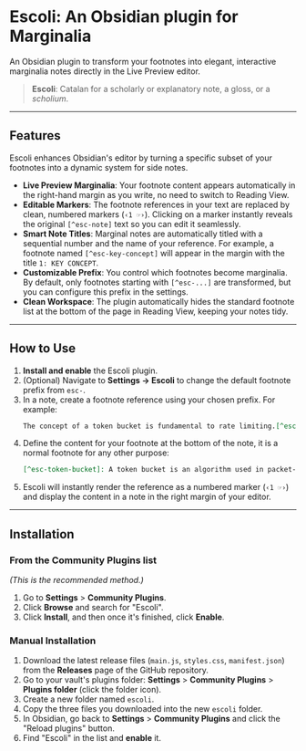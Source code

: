 # Escoli: An Obsidian plugin for Marginalia

An Obsidian plugin to transform your footnotes into elegant, interactive marginalia notes directly in the Live Preview editor.

> **Escoli**: Catalan for a scholarly or explanatory note, a gloss, or a _scholium_.


---

## Features

Escoli enhances Obsidian's editor by turning a specific subset of your footnotes into a dynamic system for side notes.

* **Live Preview Marginalia**: Your footnote content appears automatically in the right-hand margin as you write, no need to switch to Reading View.
* **Editable Markers**: The footnote references in your text are replaced by clean, numbered markers (`‹1 ☞›`). Clicking on a marker instantly reveals the original `[^esc-note]` text so you can edit it seamlessly.
* **Smart Note Titles**: Marginal notes are automatically titled with a sequential number and the name of your reference. For example, a footnote named `[^esc-key-concept]` will appear in the margin with the title `1: KEY CONCEPT`.
* **Customizable Prefix**: You control which footnotes become marginalia. By default, only footnotes starting with `[^esc-...]` are transformed, but you can configure this prefix in the settings.
* **Clean Workspace**: The plugin automatically hides the standard footnote list at the bottom of the page in Reading View, keeping your notes tidy.

---

## How to Use

1.  **Install and enable** the Escoli plugin.
2.  (Optional) Navigate to **Settings → Escoli** to change the default footnote prefix from `esc-`.
3.  In a note, create a footnote reference using your chosen prefix. For example:
    ```markdown
    The concept of a token bucket is fundamental to rate limiting.[^esc-token-bucket]
    ```
4.  Define the content for your footnote at the bottom of the note, it is a normal footnote for any other purpose:
    ```markdown
    [^esc-token-bucket]: A token bucket is an algorithm used in packet-switched computer networks and telecommunications networks. It can be used to check that data transmissions conform to defined limits on bandwidth and burstiness.
    ```
5.  Escoli will instantly render the reference as a numbered marker (`‹1 ☞›`) and display the content in a note in the right margin of your editor.

---

## Installation

### From the Community Plugins list

*(This is the recommended method.)*

1.  Go to **Settings** > **Community Plugins**.
2.  Click **Browse** and search for "Escoli".
3.  Click **Install**, and then once it's finished, click **Enable**.

### Manual Installation

1.  Download the latest release files (`main.js`, `styles.css`, `manifest.json`) from the **Releases** page of the GitHub repository.
2.  Go to your vault's plugins folder: **Settings** > **Community Plugins** > **Plugins folder** (click the folder icon).
3.  Create a new folder named `escoli`.
4.  Copy the three files you downloaded into the new `escoli` folder.
5.  In Obsidian, go back to **Settings** > **Community Plugins** and click the "Reload plugins" button.
6.  Find "Escoli" in the list and **enable** it.